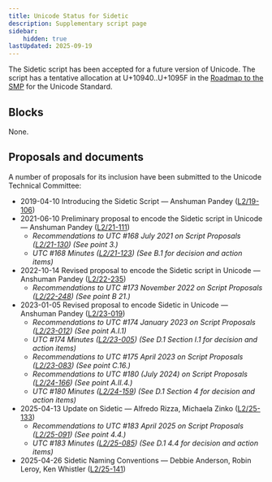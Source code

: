 ```yaml
---
title: Unicode Status for Sidetic
description: Supplementary script page
sidebar:
    hidden: true
lastUpdated: 2025-09-19
---
```


The Sidetic script has been accepted for a future version of Unicode. The script has a tentative allocation at U+10940..U+1095F in the [Roadmap to the SMP](http://www.unicode.org/roadmaps/smp/) for the Unicode Standard.

## Blocks

None.

## Proposals and documents

A number of proposals for its inclusion have been submitted to the Unicode Technical Committee:
- 2019-04-10 Introducing the Sidetic Script — Anshuman Pandey ([L2/19-106](http://www.unicode.org/cgi-bin/GetMatchingDocs.pl?L2/19-106))
- 2021-06-10 Preliminary proposal to encode the Sidetic script in Unicode — Anshuman Pandey ([L2/21-111](http://www.unicode.org/cgi-bin/GetMatchingDocs.pl?L2/21-111))
  - _Recommendations to UTC #168 July 2021 on Script Proposals ([L2/21-130](http://www.unicode.org/L2/L2021/21130-script-adhoc-rept.pdf)) (See point 3.)_
  - _UTC #168 Minutes ([L2/21-123](http://www.unicode.org/L2/L2021/21123.htm)) (See B.1 for decision and action items)_
- 2022-10-14 Revised proposal to encode the Sidetic script in Unicode — Anshuman Pandey ([L2/22-235](http://www.unicode.org/cgi-bin/GetMatchingDocs.pl?L2/22-235))
  - _Recommendations to UTC #173 November 2022 on Script Proposals ([L2/22-248](https://www.unicode.org/cgi-bin/GetMatchingDocs.pl?L2/22-248)) (See point B 21.)_
- 2023-01-05 Revised proposal to encode Sidetic in Unicode — Anshuman Pandey ([L2/23-019](http://www.unicode.org/cgi-bin/GetMatchingDocs.pl?L2/23-019))
  - _Recommendations to UTC #174 January 2023 on Script Proposals ([L2/23-012](https://www.unicode.org/cgi-bin/GetMatchingDocs.pl?L2/23-012)) (See point A.I.1)_
  - _UTC #174 Minutes ([L2/23-005](http://www.unicode.org/L2/L2023/23005.htm)) (See D.1 Section I.1 for decision and action items)_
  - _Recommendations to UTC #175 April 2023 on Script Proposals ([L2/23-083](https://www.unicode.org/cgi-bin/GetMatchingDocs.pl?L2/23-083)) (See point C.16.)_
  - _Recommendations to UTC #180 (July 2024) on Script Proposals ([L2/24-166](https://www.unicode.org/cgi-bin/GetMatchingDocs.pl?L2/24-166)) (See point A.II.4.)_
  - _UTC #180 Minutes ([L2/24-159](https://www.unicode.org/L2/L2024/24159.htm)) (See D.1 Section 4 for decision and action items)_
- 2025-04-13 Update on Sidetic — Alfredo Rizza, Michaela Zinko ([L2/25-133](http://www.unicode.org/cgi-bin/GetMatchingDocs.pl?L2/25-133))
  - _Recommendations to UTC #183 April 2025 on Script Proposals ([L2/25-091](http://www.unicode.org/cgi-bin/GetMatchingDocs.pl?L2/25-091)) (See point 4.4.)_
  - _UTC #183 Minutes ([L2/25-085](https://www.unicode.org/L2/L2025/25085.htm)) (See D.1 4.4 for decision and action items)_
- 2025-04-26 Sidetic Naming Conventions — Debbie Anderson, Robin Leroy, Ken Whistler ([L2/25-141](http://www.unicode.org/cgi-bin/GetMatchingDocs.pl?L2/25-141))
